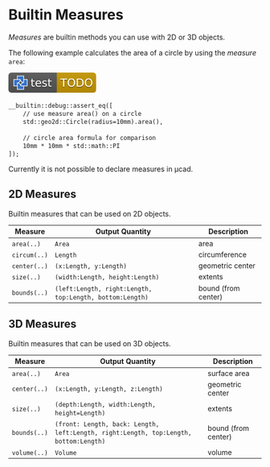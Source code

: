 # Builtin Measures

*Measures* are builtin methods you can use with 2D or 3D objects.

The following example calculates the area of a circle by using the *measure* `area`:

[![test](.test/measure.svg)](.test/measure.log)

```µcad,measure#todo
__builtin::debug::assert_eq([
    // use measure area() on a circle
    std::geo2d::Circle(radius=10mm).area(),

    // circle area formula for comparison
    10mm * 10mm * std::math::PI
]);
```

Currently it is not possible to declare measures in µcad.

## 2D Measures

Builtin measures that can be used on 2D objects.

| Measure      | Output Quantity                                          | Description         |
| ------------ | -------------------------------------------------------- | ------------------- |
| `area(..)`   | `Area`                                                   | area                |
| `circum(..)` | `Length`                                                 | circumference       |
| `center(..)` | `(x:Length, y:Length)`                                   | geometric center    |
| `size(..)`   | `(width:Length, height:Length)`                          | extents             |
| `bounds(..)` | `(left:Length, right:Length, top:Length, bottom:Length)` | bound (from center) |

## 3D Measures

Builtin measures that can be used on 3D objects.

| Measure      | Output Quantity                                                                       | Description         |
| ------------ | ------------------------------------------------------------------------------------- | ------------------- |
| `area(..)`   | `Area`                                                                                | surface area        |
| `center(..)` | `(x:Length, y:Length, z:Length)`                                                      | geometric center    |
| `size(..)`   | `(depth:Length, width:Length, height=Length)`                                         | extents             |
| `bounds(..)` | `(front: Length, back: Length, left:Length, right:Length, top:Length, bottom:Length)` | bound (from center) |
| `volume(..)` | `Volume`                                                                              | volume              |
